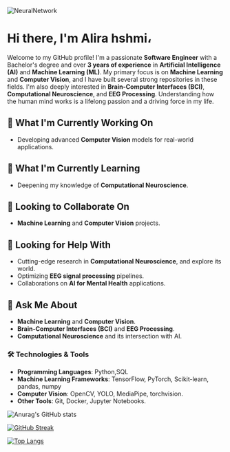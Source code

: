 ![NeuralNetwork](https://www.nikonsmallworld.com/images/photos/2020/_photo800/No9-JasonKirk_2Neurons.jpg)

# Hi there, I'm Alira hshmi،

Welcome to my GitHub profile! I'm a passionate **Software Engineer** with a Bachelor's degree and over **3 years of experience** in **Artificial Intelligence (AI)** and **Machine Learning (ML)**. My primary focus is on **Machine Learning** and **Computer Vision**, and I have built several strong repositories in these fields. I'm also deeply interested in **Brain-Computer Interfaces (BCI)**, **Computational Neuroscience**, and **EEG Processing**. Understanding how the human mind works is a lifelong passion and a driving force in my life.

## 🔭 What I'm Currently Working On
- Developing advanced **Computer Vision** models for real-world applications.


## 🌱 What I'm Currently Learning
- Deepening my knowledge of **Computational Neuroscience**.

## 👯 Looking to Collaborate On
- **Machine Learning** and **Computer Vision** projects.

## 🤔 Looking for Help With
- Cutting-edge research in **Computational Neuroscience**, and explore its world.
- Optimizing **EEG signal processing** pipelines.
- Collaborations on **AI for Mental Health** applications.

## 💬 Ask Me About
- **Machine Learning** and **Computer Vision**.
- **Brain-Computer Interfaces (BCI)** and **EEG Processing**.
- **Computational Neuroscience** and its intersection with AI.


### 🛠️ Technologies & Tools
- **Programming Languages**: Python,SQL
- **Machine Learning Frameworks**: TensorFlow, PyTorch, Scikit-learn, pandas, numpy
- **Computer Vision**: OpenCV, YOLO, MediaPipe, torchvision.
- **Other Tools**: Git, Docker, Jupyter Notebooks.

![Anurag's GitHub stats](https://github-readme-stats.vercel.app/api?username=alirzx&show_icons=true&theme=radical)

[![GitHub Streak](https://github-readme-streak-stats.herokuapp.com?user=alirzx&theme=radical&hide_border=true&border_radius=5.1&date_format=M%20j%5B%2C%20Y%5D)](https://git.io/streak-stats)


[![Top Langs](https://github-readme-stats.vercel.app/api/top-langs/?username=alirzx&layout=donut-vertical)](https://github.com/anuraghazra/github-readme-stats)
